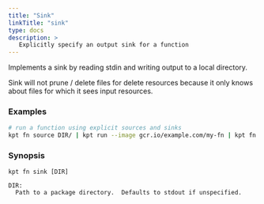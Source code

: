```yaml
---
title: "Sink"
linkTitle: "sink"
type: docs
description: >
   Explicitly specify an output sink for a function
---
```


Implements a sink by reading stdin and writing output to a local directory.

Sink will not prune / delete files for delete resources because it only knows
about files for which it sees input resources.

### Examples

```sh
# run a function using explicit sources and sinks
kpt fn source DIR/ | kpt run --image gcr.io/example.com/my-fn | kpt fn sink DIR/
```

### Synopsis

    kpt fn sink [DIR]

    DIR:
      Path to a package directory.  Defaults to stdout if unspecified.

